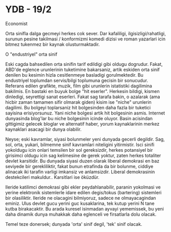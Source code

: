 # YDB - 19/2

Economist

Orta sinifla dalga gecmeyi herkes cok sever. Dar kafaliligi, ilgisizligi/rahatligi, surunun pesine takilmasi / konformizmi komedi dizisi ve roman yazarlari icin bitmez tukenmez bir kaynak olusturmaktadir.

O "endustriyel" orta sinif

Eski cagda bahsedilen orta sinifin tarif edildigi gibi oldugu dogrudur. Fakat, ABD'de eglence urunlerinin tuketimine bakarsaniz, artik eskiden orta sinif denilen bu kesimin hizla cesitlenmeye basladigi gorulmektedir. Bu endustriyel toplumdan servis/bilgi toplumuna gecisin bir sonucudur. Referans edilen grafikte, muzik, film gibi urunlerin istatistiki dagilimina bakilmis. En bastaki en buyuk bolge "hit eserler". Herkesin bildigi, kismen dinledigi, seyrettigi sanat eserleri. Fakat sag tarafa bakin, o azalarak (ama hicbir zaman tamamen sifir olmarak giden) kisim ise "niche" urunlerin dagilimi. Bu bolgeyi toplarsaniz hit bolgesinden daha fazla bir tuketici sayisina erisiyorsunuz. Yani niche bolgesi artik hit bolgesinin asmis. Internet dunyasinda blog'lar bu niche bolgesinin icinde oluyor. Basin acisindan gittigimiz gelecek bloglar ve alternatif haber, yorum kaynaklarinin merkez kaynaklari asacagi bir dunya olabilir.

Neyse; eski kavramlar, siyasi bolunmeler yeni dunyada gecerli degildir. Sag, sol, orta, yukari, bilmemne sinif kavramlari niteligini yitirmistir. Isci sinifi yokoldugu icin onlari temsilen bir sol gereksizdir, herkes potansiyel bir girisimci oldugu icin sag kelimesine de gerek yoktur, zaten herkes totaliter devlet karsitidir. Bu dunyada siyasi duzen olarak liberal demokrasi en baz seviyede bir gerekliliktir, fakat bunun etrafinda da bir bolunme, ciddiye alinacak iki tarafin varligi imkansiz ve anlamsizdir. Liberal demokrasinin destekcileri makuldur.. Karsitlari ise öküzdür.

Ileride katilimci demokrasi gibi ekler peydahlanabilir, paranin yokolmasi ve yerine elektronik sistemlerle idare edilen degis/tokus (bartering) sistemleri bir olasiliktir. Ileride ne olacagini bilmiyoruz, sadece ne olmayacagindan eminiz. Ulus devlet gucu yerini guc kusaklarina, tek kutup yerini N tane kutba birakacaktir. Bu arada kuresel isinmadan ayvayi yememissek, bu yeni daha dinamik dunya muhakkak daha eglenceli ve firsatlarla dolu olacak.

Temel teze donersek; dunyada 'orta' sinif degil, 'tek' sinif olacak.

